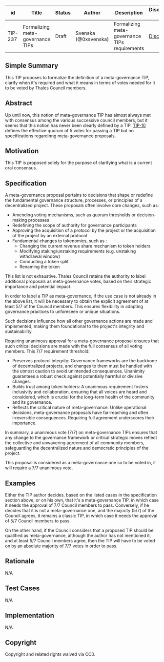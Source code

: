   
| id      | Title | Status | Author | Description | Discussions to | Created |
| ----------- | ----------- | ----------- | ----------- | ----------- | ----------- | ----------- |
| TIP-237 | Formalizing meta-governance TIPs | Draft | Svenska (@0xsvenska) | Formalizing meta-governance TIPs requirements | [Discord](https://discord.gg/thales) | 2024-11-26

## Simple Summary
This TIP proposes to formalize the definition of a meta-governance TIP, clarify when it's required and what it means in terms of votes needed for it to be voted by Thales Council members.

## Abstract
Up until now, this notion of meta-governance TIP has almost always met with consensus among the various successive council members, but it seems that this notion has never been clearly defined by a TIP.
[TIP-10](https://github.com/thales-markets/thales-improvement-proposals/blob/main/TIPs/TIP-10.md) defines the effective quorum of 5 votes for passing a TIP but no specifications regardinng meta-governance proposals.

## Motivation
This TIP is proposed solely for the purpose of clarifying what is a current oral consensus.

## Specification
A meta-governance proposal pertains to decisions that shape or redefine the fundamental governance structure, processes, or principles of a decentralized project. These proposals often involve core changes, such as:

- Amending voting mechanisms, such as quorum thresholds or decision-making processes
- Redefining the scope of authority for governance participants
- Approving the acquisition of a protocol by the project or the acquisition of the project by an external protocol
- Fundamental changes to tokenomics, such as :
  - Changing the current revenue share mechanism to token holders
  - Modifying staking/unstaking requirements (e.g. unstaking withdrawal window)
  - Conducting a token split
  - Renaming the token

This list is not exhaustive. Thales Council retains the authority to label additional proposals as meta-governance votes, based on their strategic importance and potential impact. 

In order to label a TIP as meta-governance, if the use case is not already in the above list, it will be necessary to obtain the explicit agreement of at least 5/7 of the Council members.
This ensures flexibility in adapting governance practices to unforeseen or unique situations.


Such decisions influence how all other governance actions are made and implemented, making them foundational to the project's integrity and sustainability.

Requiring unanimous approval for a meta-governance proposal ensures that such critical decisions are made with the full consensus of all voting members. This 7/7 requirement threshold:

- Preserves protocol integrity: Governance frameworks are the backbone of decentralized projects, and changes to them must be handled with the utmost caution to avoid unintended consequences. Unanimity guarantees a robust check against potentially harmful or divisive changes.
- Builds trust among token holders: A unanimous requirement fosters inclusivity and collaboration, ensuring that all voices are heard and considered, which is crucial for the long-term health of the community and its governance.
- Reflects the critical nature of meta-governance: Unlike operational decisions, meta-governance proposals have far-reaching and often irreversible consequences. Requiring full agreement underscores their importance.

In summary, a unanimous vote (7/7) on meta-governance TIPs ensures that any change to the governance framework or critical strategic moves reflect the collective and unwavering agreement of all community members, safeguarding the decentralized nature and democratic principles of the project.

This proposal is considered as a meta-governance one so to be voted in, it will require a 7/7 unanimous vote.

## Examples

Either the TIP author decides, based on the listed cases in the specification section above, or on his own, that it's a meta-governance TIP, in which case it needs the approval of 7/7 Council members to pass. 
Conversely, if he decides that it is not a meta-governance one, and the majority (5/7) of the Council agrees, it remains a classic TIP, in which case it needs the approval of 5/7 Council members to pass. 

On the other hand, if the Council considers that a proposed TIP should be qualified as meta-governance, although the author has not mentioned it, and at least 5/7 Council members agree, then the TIP will have to be voted on by an absolute majority of 7/7 votes in order to pass.

## Rationale
N/A

## Test Cases
N/A

## Implementation
N/A

## Copyright
Copyright and related rights waived via CC0.
